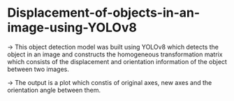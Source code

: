 # Displacement-of-objects-in-an-image-using-YOLOv8

-> This object detection model was built using YOLOv8 which detects the object in an image and constructs the homogeneous transformation matrix which consists of the displacement and orientation information of the object between two images.

-> The output is a plot which constis of original axes, new axes and the orientation angle between them.
